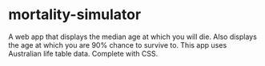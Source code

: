 # mortality-simulator
A web app that displays the median age at which you will die. Also displays the age at which you are 90% chance to survive to. This app uses Australian life table data. Complete with CSS.
